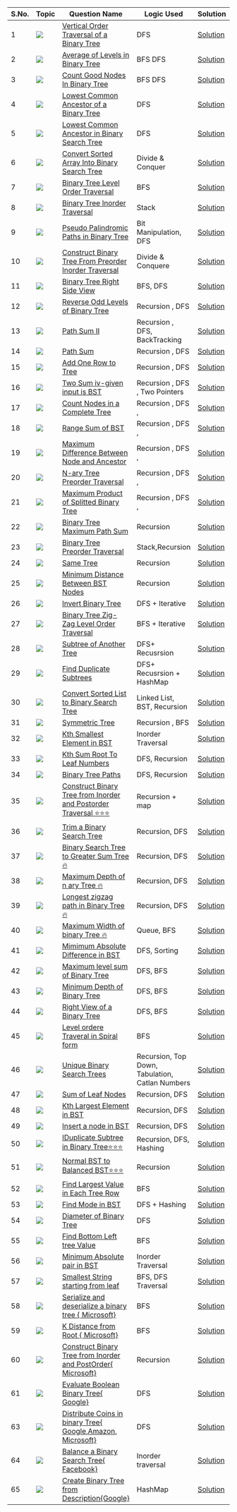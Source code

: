 S.No. | Topic | Question Name | Logic Used | Solution | Status |
------|---------------|------------|-------|------|------|
1 | ![](https://img.shields.io/badge/Trees-f0772b?style=for-the-badge&logo=array&logoColor=black) | [Vertical Order Traversal of a Binary Tree](https://leetcode.com/problems/vertical-order-traversal-of-a-binary-tree/) | DFS | [Solution](https://github.com/himanshugupta09/LEETCODE_SOLUTIONS/blob/main/TREES/Vertical%20Order%20Traversal%20of%20a%20Binary%20Tree.cpp) | ✅ |
2 | ![](https://img.shields.io/badge/Trees-f0772b?style=for-the-badge&logo=array&logoColor=black) | [Average of Levels in Binary Tree](https://leetcode.com/problems/average-of-levels-in-binary-tree/) | BFS DFS | [Solution](https://github.com/himanshugupta09/LEETCODE_SOLUTIONS/blob/main/TREES/Average%20of%20Levels%20in%20Binary%20Tree.cpp) | ✅ |
3 | ![](https://img.shields.io/badge/Trees-f0772b?style=for-the-badge&logo=array&logoColor=black) | [Count Good Nodes In Binary Tree](https://leetcode.com/problems/count-good-nodes-in-binary-tree/) | BFS DFS| [Solution](https://github.com/himanshugupta09/LEETCODE_SOLUTIONS/blob/main/TREES/Count%20of%20Good%20Nodes%20in%20Binary%20Tree.cpp) | ✅ |
4 | ![](https://img.shields.io/badge/Trees-f0772b?style=for-the-badge&logo=array&logoColor=black) | [Lowest Common Ancestor of a Binary Tree](https://leetcode.com/problems/lowest-common-ancestor-of-a-binary-tree/) |DFS | [Solution](https://github.com/himanshugupta09/LEETCODE_SOLUTIONS/blob/main/TREES/Lowest%20Common%20Ancestor%20of%20a%20Binary%20Tree.py) | ✅ |
5 | ![](https://img.shields.io/badge/Treess-f0772b?style=for-the-badge&logo=array&logoColor=black) | [Lowest Common Ancestor in Binary Search Tree](https://leetcode.com/problems/lowest-common-ancestor-of-a-binary-search-tree/) |DFS | [Solution](https://github.com/himanshugupta09/LEETCODE_SOLUTIONS/blob/main/TREES/Lowest%20Common%20Ancestor%20of%20a%20Binary%20Search%20Tree.py) | ✅ |
6 | ![](https://img.shields.io/badge/Tress-f0772b?style=for-the-badge&logo=array&logoColor=black) | [Convert Sorted Array Into Binary Search Tree](https://leetcode.com/problems/convert-sorted-array-to-binary-search-tree/) |Divide & Conquer | [Solution](https://github.com/himanshugupta09/LEETCODE_SOLUTIONS/blob/main/TREES/Convert%20Sorted%20Array%20into%20Binary%20Search%20Tree.cpp) | ✅ |
7 | ![](https://img.shields.io/badge/Tress-f0772b?style=for-the-badge&logo=array&logoColor=black) | [Binary Tree Level Order Traversal](https://leetcode.com/problems/binary-tree-level-order-traversal/) |BFS | [Solution](https://github.com/himanshugupta09/LEETCODE_SOLUTIONS/blob/main/TREES/Btree_Level_Order_Traversal.cpp) | ✅ |
8 | ![](https://img.shields.io/badge/Trees-f0772b?style=for-the-badge&logo=array&logoColor=black) | [Binary Tree Inorder Traversal](https://leetcode.com/problems/binary-tree-inorder-traversal/) |Stack | [Solution](https://github.com/himanshugupta09/LEETCODE_SOLUTIONS/blob/main/TREES/Binary%20Tree%20Inorder%20Traversal.cpp) | ✅ |
9 | ![](https://img.shields.io/badge/Trees-f0772b?style=for-the-badge&logo=array&logoColor=black) | [Pseudo Palindromic Paths in Binary Tree](https://leetcode.com/problems/pseudo-palindromic-paths-in-a-binary-tree/) |Bit Manipulation, DFS | [Solution](https://github.com/himanshugupta09/LEETCODE_SOLUTIONS/blob/main/TREES/Pseudo-Palindromic%20Paths%20in%20a%20Binary%20Tree.cpp) | ✅ |
10 | ![](https://img.shields.io/badge/Trees-f0772b?style=for-the-badge&logo=array&logoColor=black) | [Construct Binary Tree From Preorder Inorder Traversal](https://leetcode.com/problems/construct-binary-tree-from-preorder-and-inorder-traversal/) |Divide & Conquere | [Solution](https://github.com/himanshugupta09/LEETCODE_SOLUTIONS/blob/main/TREES/Construct%20Binary%20Tree%20from%20Preorder%20and%20Inorder%20Traversal.cpp) | ✅ |
11 | ![](https://img.shields.io/badge/Trees-f0772b?style=for-the-badge&logo=array&logoColor=black) | [Binary Tree Right Side View](https://leetcode.com/problems/binary-tree-right-side-view/) |BFS, DFS | [Solution](https://github.com/himanshugupta09/LEETCODE_SOLUTIONS/blob/main/TREES/Right%20Side%20View%20of%20A%20Binary%20Tree.cpp) | ✅ |
12 | ![](https://img.shields.io/badge/Trees-f0772b?style=for-the-badge&logo=array&logoColor=black) | [Reverse Odd Levels of Binary Tree](https://leetcode.com/problems/reverse-odd-levels-of-binary-tree/) |Recursion , DFS | [Solution](https://github.com/himanshugupta09/LEETCODE_SOLUTIONS/blob/main/TREES/Reverse%20Odd%20Level%20Of%20Binary%20Tree.cpp) | ✅ |
13 | ![](https://img.shields.io/badge/Trees-f0772b?style=for-the-badge&logo=array&logoColor=black) | [Path Sum II](https://leetcode.com/problems/path-sum-ii/) |Recursion , DFS, BackTracking | [Solution](https://github.com/himanshugupta09/LEETCODE_SOLUTIONS/blob/main/TREES/path-sum-ii.cpp) | ✅ |
14 | ![](https://img.shields.io/badge/Trees-f0772b?style=for-the-badge&logo=array&logoColor=black) | [Path Sum](https://leetcode.com/problems/path-sum/) |Recursion , DFS | [Solution](https://github.com/himanshugupta09/LEETCODE_SOLUTIONS/blob/main/TREES/path-sum.cpp) | ✅ |
15 | ![](https://img.shields.io/badge/Trees-f0772b?style=for-the-badge&logo=array&logoColor=black) | [Add One Row to Tree](https://leetcode.com/problems/add-one-row-to-tree/) |Recursion , DFS | [Solution](https://github.com/himanshugupta09/LEETCODE_SOLUTIONS/blob/main/TREES/add-one-row-to-tree.cpp) | ✅ |
16 | ![](https://img.shields.io/badge/Trees-f0772b?style=for-the-badge&logo=array&logoColor=black) | [Two Sum iv-given input is BST](https://leetcode.com/problems/two-sum-iv-input-is-a-bst/) |Recursion , DFS , Two Pointers | [Solution](https://github.com/himanshugupta09/LEETCODE_SOLUTIONS/blob/main/TREES/two-sum-iv-input-is-a-bst.cpp) | ✅ |
17 | ![](https://img.shields.io/badge/Trees-f0772b?style=for-the-badge&logo=array&logoColor=black) | [Count Nodes in a Complete Tree](https://leetcode.com/problems/count-nodes-in-a-compltete-tree/) |Recursion , DFS ,  | [Solution](https://github.com/himanshugupta09/LEETCODE_SOLUTIONS/blob/main/TREES/count-complete-tree-nodes.cpp) | ✅ |
18 | ![](https://img.shields.io/badge/Trees-f0772b?style=for-the-badge&logo=array&logoColor=black) | [Range Sum of BST](https://leetcode.com/problems/range-sum-of-bst/) |Recursion , DFS ,  | [Solution](https://github.com/himanshugupta09/LEETCODE_SOLUTIONS/blob/main/TREES/range-sum-of-bst.cpp) | ✅ |
19 | ![](https://img.shields.io/badge/Trees-f0772b?style=for-the-badge&logo=array&logoColor=black) | [Maximum Difference Between Node and Ancestor](https://leetcode.com/problems/maximum-difference-between-node-and-ancestor/description/) |Recursion , DFS ,  | [Solution](https://github.com/himanshugupta09/LEETCODE_SOLUTIONS/blob/main/TREES/maximum-difference-between-node-and-ancestor.cpp) | ✅ |
20 | ![](https://img.shields.io/badge/Trees-f0772b?style=for-the-badge&logo=array&logoColor=black) | [N-ary Tree Preorder Traversal](https://leetcode.com/problems/n-ary-tree-preorder-traversal/description/) |Recursion , DFS ,  | [Solution](https://github.com/himanshugupta09/LEETCODE_SOLUTIONS/blob/main/TREES/n-ary-tree-preorder-traversal.cpp) | ✅ |
21 | ![](https://img.shields.io/badge/Trees-f0772b?style=for-the-badge&logo=array&logoColor=black) | [ Maximum Product of Splitted Binary Tree](https://leetcode.com/problems/maximum-product-of-splitted-binary-tree/description/) |Recursion , DFS ,  | [Solution](https://github.com/himanshugupta09/LEETCODE_SOLUTIONS/blob/main/TREES/maximum-product-of-splitted-binary-tree.cpp) | ✅ |
22 | ![](https://img.shields.io/badge/Trees-f0772b?style=for-the-badge&logo=array&logoColor=black) | [Binary Tree Maximum Path Sum](https://leetcode.com/problems/binary-tree-maximum-path-sum/description/) |Recursion  | [Solution](https://github.com/himanshugupta09/LEETCODE_SOLUTIONS/blob/main/TREES/binary-tree-maximum-path-sum.cpp) | ✅ |
23 | ![](https://img.shields.io/badge/Trees-f0772b?style=for-the-badge&logo=array&logoColor=black) | [Binary Tree Preorder Traversal](https://leetcode.com/problems/binary-tree-preorder-traversal/description/) |Stack,Recursion  | [Solution](https://github.com/himanshugupta09/LEETCODE_SOLUTIONS/blob/main/TREES/binary-tree-preorder-traversal.cpp) | ✅ |
24 | ![](https://img.shields.io/badge/Trees-f0772b?style=for-the-badge&logo=array&logoColor=black) | [Same Tree](https://leetcode.com/problems/same-tree/description/) |Recursion  | [Solution](https://github.com/himanshugupta09/LEETCODE_SOLUTIONS/blob/main/TREES/same-tree.cpp) | ✅ |
25 | ![](https://img.shields.io/badge/Trees-f0772b?style=for-the-badge&logo=array&logoColor=black) | [Minimum Distance Between BST Nodes](https://leetcode.com/problems/minimum-distance-between-bst-nodes/description/) |Recursion  | [Solution](https://github.com/himanshugupta09/LEETCODE_SOLUTIONS/blob/main/TREES/minimum-distance-between-bst-nodes.cpp) | ✅ |
26 | ![](https://img.shields.io/badge/Trees-f0772b?style=for-the-badge&logo=array&logoColor=black) | [Invert Binary Tree](https://leetcode.com/problems/invert-binary-tree/description/) |DFS + Iterative | [Solution](https://github.com/himanshugupta09/LEETCODE_SOLUTIONS/blob/main/TREES/invert-binary-tree.cpp) | ✅ |
27 | ![](https://img.shields.io/badge/Trees-f0772b?style=for-the-badge&logo=array&logoColor=black) | [Binary Tree Zig-Zag Level Order Traversal](https://leetcode.com/problems/binary-tree-zigzag-level-order-traversal/description/) |BFS + Iterative | [Solution](https://github.com/himanshugupta09/LEETCODE_SOLUTIONS/blob/main/TREES/binary-tree-zigzag-level-order-traversal.cpp) | ✅ |
28 | ![](https://img.shields.io/badge/Trees-f0772b?style=for-the-badge&logo=array&logoColor=black) | [Subtree of Another Tree](https://leetcode.com/problems/subtree-of-another-tree/description/) |DFS+ Recusrsion | [Solution]() | ✅ |
29 | ![](https://img.shields.io/badge/Trees-f0772b?style=for-the-badge&logo=array&logoColor=black) | [Find Duplicate Subtrees](https://leetcode.com/problems/find-duplicate-subtree/description/) |DFS+ Recusrsion + HashMap | [Solution](https://github.com/himanshugupta09/LEETCODE_SOLUTIONS/blob/main/TREES/find-duplicate-subtrees.cpp) | ✅ |
30 | ![](https://img.shields.io/badge/Trees-f0772b?style=for-the-badge&logo=array&logoColor=black) | [Convert Sorted List to Binary Search Tree](https://leetcode.com/problems/convert-sorted-list-to-binary-search-tree/description/) |Linked List, BST, Recursion | [Solution](https://github.com/himanshugupta09/LEETCODE_SOLUTIONS/blob/main/TREES/convert-sorted-list-to-binary-search-tree.cpp) | ✅ |
31 | ![](https://img.shields.io/badge/Trees-f0772b?style=for-the-badge&logo=array&logoColor=black) | [Symmetric Tree](https://leetcode.com/problems/symmetric-tree/description/) | Recursion , BFS| [Solution](https://github.com/himanshugupta09/LEETCODE_SOLUTIONS/blob/main/TREES/symmetric-tree.cpp) | ✅ |
32 | ![](https://img.shields.io/badge/Trees-f0772b?style=for-the-badge&logo=array&logoColor=black) | [Kth Smallest Element in BST](https://leetcode.com/problems/kth-smallest-element-in-a-bst/description/) | Inorder Traversal| [Solution](https://github.com/himanshugupta09/LEETCODE_SOLUTIONS/blob/main/TREES/kth-smallest-element-in-a-bst.cpp) | ✅ |
33 | ![](https://img.shields.io/badge/Trees-f0772b?style=for-the-badge&logo=array&logoColor=black) | [Kth Sum Root To Leaf Numbers](https://leetcode.com/problems/sum-root-to-leaf-numbers/description/) | DFS, Recursion| [Solution](https://github.com/himanshugupta09/LEETCODE_SOLUTIONS/blob/main/TREES/sum-root-to-leaf-numbers.cpp) | ✅ |
34 | ![](https://img.shields.io/badge/Trees-f0772b?style=for-the-badge&logo=array&logoColor=black) | [Binary Tree Paths](https://leetcode.com/problems/binary-tree-paths/description/) | DFS, Recursion| [Solution](https://github.com/himanshugupta09/LEETCODE_SOLUTIONS/blob/main/TREES/binary-tree-paths.cpp) | ✅ |
35 | ![](https://img.shields.io/badge/Trees-f0772b?style=for-the-badge&logo=array&logoColor=black) | [Construct Binary Tree from Inorder and Postorder Traversal ⭐⭐⭐](https://leetcode.com/problems/construct-binary-tree-from-inorder-and-postorder-traversal/description/) |  Recursion + map| [Solution](https://github.com/himanshugupta09/LEETCODE_SOLUTIONS/blob/main/TREES/construct-binary-tree-from-inorder-and-postorder-traversal.cpp) | ✅ |
36 | ![](https://img.shields.io/badge/Trees-f0772b?style=for-the-badge&logo=array&logoColor=black) | [Trim a Binary Search Tree](https://leetcode.com/problems/trim-a-binary-search-tree/description/) |  Recursion, DFS| [Solution](https://github.com/himanshugupta09/LEETCODE_SOLUTIONS/blob/main/TREES/trim-a-binary-search-tree.cpp) | ✅ |
37 | ![](https://img.shields.io/badge/Trees-f0772b?style=for-the-badge&logo=array&logoColor=black) | [Binary Search Tree to Greater Sum Tree 🔥](https://leetcode.com/problems/binary-search-tree-to-greater-sum-tree/description/) |  Recursion, DFS| [Solution](https://github.com/himanshugupta09/LEETCODE_SOLUTIONS/blob/main/TREES/binary-search-tree-to-greater-sum-tree.cpp) | ✅ |
38 | ![](https://img.shields.io/badge/Narry-Tree-f0772b?style=for-the-badge&logo=array&logoColor=black) | [Maximum Depth of n ary Tree 🔥](https://leetcode.com/problems/maximum-depth-of-n-ary-tree/description/) |  Recursion, DFS| [Solution](https://github.com/himanshugupta09/LEETCODE_SOLUTIONS/blob/main/TREES/maximum-depth0of-n-ary-tree.cpp) | ✅ |
39 | ![](https://img.shields.io/badge/Tree-f0772b?style=for-the-badge&logo=array&logoColor=black) | [Longest zigzag path in Binary Tree 🔥](https://leetcode.com/problems/longest-zig-zag-path-in-a-binnary-tree/description/) |  Recursion, DFS| [Solution](https://github.com/himanshugupta09/LEETCODE_SOLUTIONS/blob/main/TREES/longest-zigzag-path-in-a-binary-tree.cpp) | ✅ |
40 | ![](https://img.shields.io/badge/Tree-f0772b?style=for-the-badge&logo=array&logoColor=black) | [Maximum Width of binary Tree 🔥](https://leetcode.com/problems/maximum-width-of-binary-tree/description/) |  Queue, BFS| [Solution](https://github.com/himanshugupta09/LEETCODE_SOLUTIONS/blob/main/TREES/maximum-width-of-binary-tree.cpp) | ✅ |
41 | ![](https://img.shields.io/badge/Tree-f0772b?style=for-the-badge&logo=array&logoColor=black) | [Mimimum Absolute Difference in BST](https://leetcode.com/problems/minimum-absolute-difference-in-bst/description/) |  DFS, Sorting| [Solution](https://github.com/himanshugupta09/LEETCODE_SOLUTIONS/blob/main/TREES/minimum-absolute-difference-in-bst.cpp) | ✅ |
42 | ![](https://img.shields.io/badge/Tree-f0772b?style=for-the-badge&logo=array&logoColor=black) | [Maximum level sum of Binary Tree](https://leetcode.com/problems/maximum-level-sum-of-a-binary-tree/description/) |  DFS, BFS| [Solution](https://github.com/himanshugupta09/LEETCODE_SOLUTIONS/blob/main/TREES/maximum-level-sum-of-a-binary-tree.cpp) | ✅ |
43 | ![](https://img.shields.io/badge/Tree-f0772b?style=for-the-badge&logo=array&logoColor=black) | [Minimum Depth of Binary Tree](https://leetcode.com/problems/minimum-depth-of-binary-tree/description/) |  DFS, BFS| [Solution](https://github.com/himanshugupta09/LEETCODE_SOLUTIONS/blob/main/TREES/min-depth-of-binary-tree.cpp) | ✅ |
44 | ![](https://img.shields.io/badge/Tree-f0772b?style=for-the-badge&logo=array&logoColor=black) | [Right View of a Binary Tree](https://practice.geeksforgeeks.org/problems/right-view-of-binary-tree/1) |  DFS, BFS| [Solution](https://github.com/himanshugupta09/LEETCODE_SOLUTIONS/blob/main/TREES/right-view-of-binary-tree.cpp) | ✅ |
45 | ![](https://img.shields.io/badge/Tree-f0772b?style=for-the-badge&logo=array&logoColor=black) | [Level ordere Traveral in Spiral form](https://practice.geeksforgeeks.org/problems/level-order-traversal-in-spiral-form/1) |  BFS| [Solution](https://github.com/himanshugupta09/LEETCODE_SOLUTIONS/blob/main/TREES/level-order-traversal-in-spiral-form.cpp) | ✅ |
46 | ![](https://img.shields.io/badge/Tree+DP-f0772b?style=for-the-badge&logo=array&logoColor=black) | [Unique Binary Search Trees ](https://leetcode.com/problems/unique-binary-search-trees/description/) | Recursion, Top Down, Tabulation, Catlan Numbers| [Solution](https://github.com/himanshugupta09/LEETCODE_SOLUTIONS/blob/main/TREES/unique-binary-search-trees.cpp) | ✅ |
47 | ![](https://img.shields.io/badge/Tree+DP-f0772b?style=for-the-badge&logo=array&logoColor=black) | [Sum of Leaf Nodes](https://practice.geeksforgeeks.org/problems/sum-of-leaf-nodes/1?utm_source=gfg&utm_medium=article&utm_campaign=bottom_sticky_on_article) | Recursion, DFS| [Solution](https://github.com/himanshugupta09/LEETCODE_SOLUTIONS/blob/main/TREES/sum-of-leaf-nodes.cpp) | ✅ |
48 | ![](https://img.shields.io/badge/Tree-f0772b?style=for-the-badge&logo=array&logoColor=black) | [Kth Largest Element in BST](https://practice.geeksforgeeks.org/problems/kth-largest-element-in-bst/1) | Recursion, DFS| [Solution](https://github.com/himanshugupta09/LEETCODE_SOLUTIONS/blob/main/TREES/kth-largest-elemement-in-bst.cpp) | ✅ |
49 | ![](https://img.shields.io/badge/Tree-f0772b?style=for-the-badge&logo=array&logoColor=black) | [Insert a node in BST](https://practice.geeksforgeeks.org/problems/insert-a-node-in-a-bst/1) | Recursion, DFS| [Solution](https://github.com/himanshugupta09/LEETCODE_SOLUTIONS/blob/main/TREES/insert-a-node-in-bst.cpp) | ✅ |
50 | ![](https://img.shields.io/badge/Tree-f0772b?style=for-the-badge&logo=array&logoColor=black) | [IDuplicate Subtree in Binary Tree⭐⭐⭐](https://practice.geeksforgeeks.org/problems/duplicate-subtree-in-binary-tree/1) | Recursion, DFS, Hashing| [Solution](https://github.com/himanshugupta09/LEETCODE_SOLUTIONS/blob/main/TREES/duplicate-subtree-in-binary-tree.cpp) | ✅ |
51 | ![](https://img.shields.io/badge/Tree-f0772b?style=for-the-badge&logo=array&logoColor=black) | [Normal BST to Balanced BST⭐⭐⭐](https://practice.geeksforgeeks.org/problems/normal-bst-to-balanced-bst/1) | Recursion |[Solution](https://github.com/himanshugupta09/LEETCODE_SOLUTIONS/blob/main/TREES/normal-bst-to-balanced-bst.cpp) | ✅ |
52 | ![](https://img.shields.io/badge/Tree-f0772b?style=for-the-badge&logo=array&logoColor=black) | [Find Largest Value in Each Tree Row](https://leetcode.com/problems/find-largest-value-in-each-tree-row/) | BFS |[Solution](https://github.com/himanshugupta09/LEETCODE_SOLUTIONS/blob/main/TREES/find-largest-value-in-each-tree-row.cpp) | ✅ |
53 | ![](https://img.shields.io/badge/Tree-f0772b?style=for-the-badge&logo=array&logoColor=black) | [Find Mode in BST](https://leetcode.com/problems/find-mode-in-binary-search-tree/) | DFS + Hashing |[Solution](https://github.com/himanshugupta09/LEETCODE_SOLUTIONS/blob/main/TREES/find-mode-in-bst.cpp) | ✅ |
54 | ![](https://img.shields.io/badge/Tree-f0772b?style=for-the-badge&logo=array&logoColor=black) | [Diameter of Binary Tree](https://leetcode.com/problems/diameter-of-binary-tree/) | DFS  |[Solution](https://github.com/himanshugupta09/LEETCODE_SOLUTIONS/blob/main/TREES/diameter-of-binary-tree.cpp) | ✅ |
55 | ![](https://img.shields.io/badge/Tree-f0772b?style=for-the-badge&logo=array&logoColor=black) | [Find Bottom Left tree Value](https://leetcode.com/problems/find-bottom-left-tree-value/) | BFS  |[Solution](https://github.com/himanshugupta09/LEETCODE_SOLUTIONS/blob/main/TREES/find-bottom-left-tree-value.cpp) | ✅ |
56 | ![](https://img.shields.io/badge/Tree-f0772b?style=for-the-badge&logo=array&logoColor=black) | [Minimum Absolute pair in BST](https://www.geeksforgeeks.org/problems/minimum-absolute-difference-in-bst-1665139652/1) | Inorder Traversal |[Solution](https://github.com/himanshugupta09/LEETCODE_SOLUTIONS/blob/main/TREES/minimum-absolute-difference-in-bst.cpp) | ✅ |
57 | ![](https://img.shields.io/badge/Tree-f0772b?style=for-the-badge&logo=array&logoColor=black) | [Smallest String starting from leaf](https://leetcode.com/problems/smallest-string-starting-from-leaf/) | BFS, DFS Traversal |[Solution](https://github.com/himanshugupta09/LEETCODE_SOLUTIONS/blob/main/TREES/smallest-string-starting-from-leaf.cpp) | ✅ |
58 | ![](https://img.shields.io/badge/Tree-f0772b?style=for-the-badge&logo=array&logoColor=black) | [Serialize and deserialize a binary tree { Microsoft}](https://www.geeksforgeeks.org/problems/serialize-and-deserialize-a-binary-tree/1) | BFS |[Solution](https://github.com/himanshugupta09/LEETCODE_SOLUTIONS/blob/main/TREES/serialize-and-deserialize-a-binary-tree.cpp) | ✅ |
59 | ![](https://img.shields.io/badge/Tree-f0772b?style=for-the-badge&logo=array&logoColor=black) | [K Distance from Root { Microsoft}](https://www.geeksforgeeks.org/problems/k-distance-from-root/1) | BFS |[Solution](https://github.com/himanshugupta09/LEETCODE_SOLUTIONS/blob/main/TREES/k-distance-from-root.cpp) | ✅ |
60 | ![](https://img.shields.io/badge/Tree-f0772b?style=for-the-badge&logo=array&logoColor=black) | [Construct Binary Tree from Inorder and PostOrder{ Microsoft}](hhttps://www.geeksforgeeks.org/problems/tree-from-postorder-and-inorder/1) |Recursion |[Solution](https://github.com/himanshugupta09/LEETCODE_SOLUTIONS/blob/main/TREES/construct-binary-tree-from-inorder-and-postorder.cpp) | ✅ |
61 | ![](https://img.shields.io/badge/Tree-f0772b?style=for-the-badge&logo=array&logoColor=black) | [Evaluate Boolean Binary Tree{ Google}](https://leetcode.com/problems/evaluate-boolean-binary-tree/) |DFS |[Solution](https://github.com/himanshugupta09/LEETCODE_SOLUTIONS/blob/main/TREES/evaluate-binary-tree.cpp) | ✅ |
63 | ![](https://img.shields.io/badge/Tree-f0772b?style=for-the-badge&logo=array&logoColor=black) | [Distribute Coins in binary Tree{ Google,Amazon, Microsoft}](https://leetcode.com/problems/distribute-coins-in-binary-tree/) |DFS |[Solution](https://github.com/himanshugupta09/LEETCODE_SOLUTIONS/blob/main/TREES/distribute-coins-in-binary-tree.cpp) | ✅ |
64 | ![](https://img.shields.io/badge/Tree-f0772b?style=for-the-badge&logo=array&logoColor=black) | [Balance a Binary Search Tree{ Facebook}](https://leetcode.com/problems/balance-a-binary-search-tree/) |Inorder traversal |[Solution](https://github.com/himanshugupta09/LEETCODE_SOLUTIONS/blob/main/TREES/balance-a-binary-search-tree.cpp) | ✅ |
65 | ![](https://img.shields.io/badge/Tree-f0772b?style=for-the-badge&logo=array&logoColor=black) | [Create Binary Tree from Description{Google}](https://leetcode.com/problems/create-binary-tree-from-descriptions/) |HashMap |[Solution](https://github.com/himanshugupta09/LEETCODE_SOLUTIONS/blob/main/TREES/create-binary-tree-from-descriptions.cpp) | ✅ |























